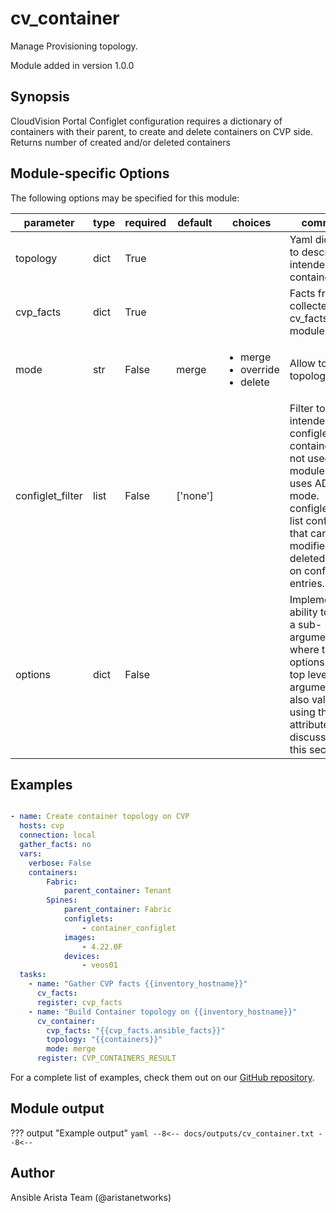 # cv_container

Manage Provisioning topology.

Module added in version 1.0.0
## Synopsis

CloudVision Portal Configlet configuration requires a dictionary of containers with their parent, to create and delete containers on CVP side.
Returns number of created and/or deleted containers

## Module-specific Options

The following options may be specified for this module:

| parameter | type | required | default | choices | comments |
| ------------- |-------------| ---------|----------- |--------- |--------- |
| topology  |   dict | True  |  | | Yaml dictionary to describe intended containers. |
| cvp_facts  |   dict | True  |  | | Facts from CVP collected by cv_facts module. |
| mode  |   str | False  |  merge  | <ul> <li>merge</li>  <li>override</li>  <li>delete</li> </ul> | Allow to save topology or not. |
| configlet_filter  |   list | False  |  ['none']  | | Filter to apply intended set of configlet on containers. If not used, then module only uses ADD mode. configlet_filter list configlets that can be modified or deleted based on configlets entries. |
| options  |   dict | False  |  | | Implements the ability to create a sub-argument_spec, where the sub options of the top level argument are also validated using the attributes discussed in this section. |


## Examples

```yaml

- name: Create container topology on CVP
  hosts: cvp
  connection: local
  gather_facts: no
  vars:
    verbose: False
    containers:
        Fabric:
            parent_container: Tenant
        Spines:
            parent_container: Fabric
            configlets:
                - container_configlet
            images:
                - 4.22.0F
            devices:
                - veos01
  tasks:
    - name: "Gather CVP facts {{inventory_hostname}}"
      cv_facts:
      register: cvp_facts
    - name: "Build Container topology on {{inventory_hostname}}"
      cv_container:
        cvp_facts: "{{cvp_facts.ansible_facts}}"
        topology: "{{containers}}"
        mode: merge
      register: CVP_CONTAINERS_RESULT

```

For a complete list of examples, check them out on our [GitHub repository](https://github.com/aristanetworks/ansible-cvp/tree/devel/ansible_collections/arista/cvp/examples).

## Module output

??? output "Example output"
    ```yaml
    --8<--
    docs/outputs/cv_container.txt
    --8<--
    ```

## Author

Ansible Arista Team (@aristanetworks)
